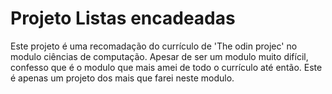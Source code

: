 # Projeto Listas encadeadas
Este projeto é uma recomadação do currículo de 'The odin projec' no modulo ciências de computação. Apesar de ser um modulo muito difícil, confesso que é o modulo que mais amei de todo o currículo até então.
Este é apenas um projeto dos mais que farei neste modulo.
